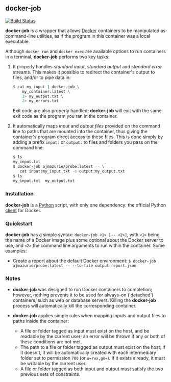 ## docker-job

[![Build Status](https://travis-ci.org/starlingtrust/docker-job.svg)](https://travis-ci.org/starlingtrust/docker-job)

**docker-job** is a wrapper that allows [Docker]() containers to be manipulated as command-line utilities, as if the program in this container was a local executable.

Although `docker run` and `docker exec` are available options to run containers in a terminal, **docker-job** performs two key tasks:

1. It properly handles *standard input*, *standard output* and *standard error* streams. This makes it possible to redirect the container's output to files, and/or to pipe data in:

   ```bash
   $ cat my_input | docker-job \
       my_container:latest \
       1> my_output.txt \
       2> my_errors.txt
   ```
   Exit code are also properly handled; **docker-job** will exit with the same exit code as the program you ran in the container.

2. It automatically maps *input* and *output files* provided on the command line to paths that are mounted into the container, thus giving the container's program direct access to these files. This is done simply by adding a prefix `input:` or `output:` to files and folders you pass on the command line:

   ```bash
   $ ls
   my_input.txt
   $ docker-job ajmazurie/probe:latest -- \
      cat input:my_input.txt -o output:my_output.txt
   $ ls
   my_input.txt  my_output.txt
   ```

### Installation

**docker-job** is a [Python]() script, with only one dependency: the official Python [client]() for Docker.

### Quickstart

**docker-job** has a simple syntax: `docker-job <1> [-- <2>]`, with `<1>` being the name of a Docker image plus some optional about the Docker server to use, and `<2>` the command line arguments to run within the container. Some examples:

- Create a report about the default Docker environment:
  `$ docker-job ajmazurie/probe:latest -- --to-file output:report.json`

### Notes

- **docker-job** was designed to run Docker containers to completion; however, nothing prevents it to be used for always-on ('detached') containers, such as web or database servers. Killing the **docker-job** process will automatically kill the corresponding container.

- **docker-job** applies simple rules when mapping inputs and output files to paths inside the container:
  - A file or folder tagged as input must exist on the host, and be readable by the current user; an error will be thrown if any or both of these conditions are not met.
  - The path to a file or folder tagged as output must exist on the host; if it doesn't, it will be automatically created with each intermediary folder set to permission `700` (or `u=rwx,go=`). If it exists already, it must be writable by the current user.
  - A file or folder tagged as both input and output must satisfy the two previous sets of constraints.
